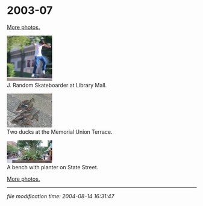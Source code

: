 2003-07
=======

[More photos.](/p/photos)

[![[Thumb]](/photos/thumb/2003-07-15-img_0952.jpg)](/photos/2003-07-15-img_0952.jpg)  
J. Random Skateboarder at Library Mall.

[![[Thumb]](/photos/thumb/2003-07-25-img_0963.jpg)](/photos/2003-07-25-img_0963.jpg)  
Two ducks at the Memorial Union Terrace.

[![[Thumb]](/photos/thumb/2003-07-25-img_0968.jpg)](/photos/2003-07-25-img_0968.jpg)  
A bench with planter on State Street.

[More photos.](/p/photos)

* * *

<div class="rightside"><em>file modification time: 2004-08-14 16:31:47</em></div>

